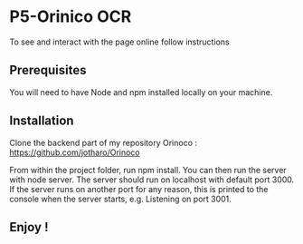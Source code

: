 # P5-Orinico OCR 
 
To see and interact with the page online follow instructions
 
## Prerequisites
 
You will need to have Node and npm installed locally on your machine.

## Installation

Clone the backend part of my repository Orinoco : https://github.com/jotharo/Orinoco

From within the project folder, run npm install. You can then run the server with node server. The server should run on localhost with default port 3000. If the server runs on another port for any reason, this is printed to the console when the server starts, e.g. Listening on port 3001.

## Enjoy !
 
 
